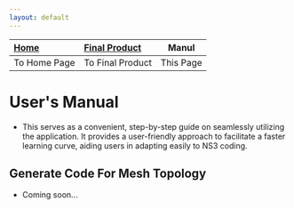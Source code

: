 ```yaml
---
layout: default
---
```


| [Home](./index.md) | [Final Product](./appImages.html) | Manul |
|:-------------------|:----------------------------------|----------------------|
| To Home Page       | To Final Product                  | This Page            |

# User's Manual
- This serves as a convenient, step-by-step guide on seamlessly utilizing the application. It provides a user-friendly approach to facilitate a faster learning curve, aiding users in adapting easily to NS3 coding.

## Generate Code For Mesh Topology
- Coming soon...